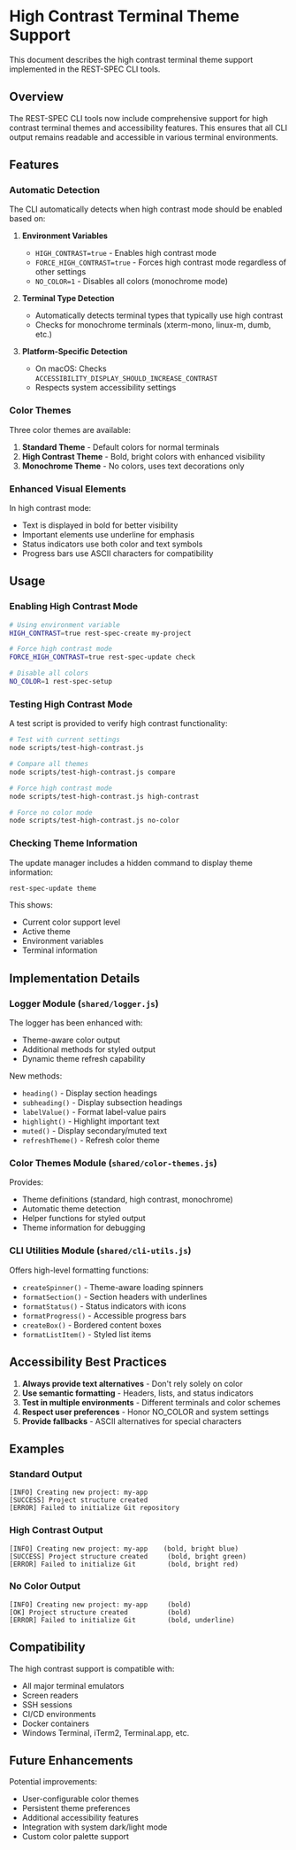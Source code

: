 # High Contrast Terminal Theme Support

This document describes the high contrast terminal theme support implemented in the REST-SPEC CLI tools.

## Overview

The REST-SPEC CLI tools now include comprehensive support for high contrast terminal themes and
accessibility features. This ensures that all CLI output remains readable and accessible in various
terminal environments.

## Features

### Automatic Detection

The CLI automatically detects when high contrast mode should be enabled based on:

1. **Environment Variables**
   - `HIGH_CONTRAST=true` - Enables high contrast mode
   - `FORCE_HIGH_CONTRAST=true` - Forces high contrast mode regardless of other settings
   - `NO_COLOR=1` - Disables all colors (monochrome mode)

2. **Terminal Type Detection**
   - Automatically detects terminal types that typically use high contrast
   - Checks for monochrome terminals (xterm-mono, linux-m, dumb, etc.)

3. **Platform-Specific Detection**
   - On macOS: Checks `ACCESSIBILITY_DISPLAY_SHOULD_INCREASE_CONTRAST`
   - Respects system accessibility settings

### Color Themes

Three color themes are available:

1. **Standard Theme** - Default colors for normal terminals
2. **High Contrast Theme** - Bold, bright colors with enhanced visibility
3. **Monochrome Theme** - No colors, uses text decorations only

### Enhanced Visual Elements

In high contrast mode:

- Text is displayed in bold for better visibility
- Important elements use underline for emphasis
- Status indicators use both color and text symbols
- Progress bars use ASCII characters for compatibility

## Usage

### Enabling High Contrast Mode

```bash
# Using environment variable
HIGH_CONTRAST=true rest-spec-create my-project

# Force high contrast mode
FORCE_HIGH_CONTRAST=true rest-spec-update check

# Disable all colors
NO_COLOR=1 rest-spec-setup
```

### Testing High Contrast Mode

A test script is provided to verify high contrast functionality:

```bash
# Test with current settings
node scripts/test-high-contrast.js

# Compare all themes
node scripts/test-high-contrast.js compare

# Force high contrast mode
node scripts/test-high-contrast.js high-contrast

# Force no color mode
node scripts/test-high-contrast.js no-color
```

### Checking Theme Information

The update manager includes a hidden command to display theme information:

```bash
rest-spec-update theme
```

This shows:

- Current color support level
- Active theme
- Environment variables
- Terminal information

## Implementation Details

### Logger Module (`shared/logger.js`)

The logger has been enhanced with:

- Theme-aware color output
- Additional methods for styled output
- Dynamic theme refresh capability

New methods:

- `heading()` - Display section headings
- `subheading()` - Display subsection headings
- `labelValue()` - Format label-value pairs
- `highlight()` - Highlight important text
- `muted()` - Display secondary/muted text
- `refreshTheme()` - Refresh color theme

### Color Themes Module (`shared/color-themes.js`)

Provides:

- Theme definitions (standard, high contrast, monochrome)
- Automatic theme detection
- Helper functions for styled output
- Theme information for debugging

### CLI Utilities Module (`shared/cli-utils.js`)

Offers high-level formatting functions:

- `createSpinner()` - Theme-aware loading spinners
- `formatSection()` - Section headers with underlines
- `formatStatus()` - Status indicators with icons
- `formatProgress()` - Accessible progress bars
- `createBox()` - Bordered content boxes
- `formatListItem()` - Styled list items

## Accessibility Best Practices

1. **Always provide text alternatives** - Don't rely solely on color
2. **Use semantic formatting** - Headers, lists, and status indicators
3. **Test in multiple environments** - Different terminals and color schemes
4. **Respect user preferences** - Honor NO_COLOR and system settings
5. **Provide fallbacks** - ASCII alternatives for special characters

## Examples

### Standard Output

```
[INFO] Creating new project: my-app
[SUCCESS] Project structure created
[ERROR] Failed to initialize Git repository
```

### High Contrast Output

```
[INFO] Creating new project: my-app    (bold, bright blue)
[SUCCESS] Project structure created     (bold, bright green)
[ERROR] Failed to initialize Git        (bold, bright red)
```

### No Color Output

```
[INFO] Creating new project: my-app     (bold)
[OK] Project structure created          (bold)
[ERROR] Failed to initialize Git        (bold, underline)
```

## Compatibility

The high contrast support is compatible with:

- All major terminal emulators
- Screen readers
- SSH sessions
- CI/CD environments
- Docker containers
- Windows Terminal, iTerm2, Terminal.app, etc.

## Future Enhancements

Potential improvements:

- User-configurable color themes
- Persistent theme preferences
- Additional accessibility features
- Integration with system dark/light mode
- Custom color palette support

